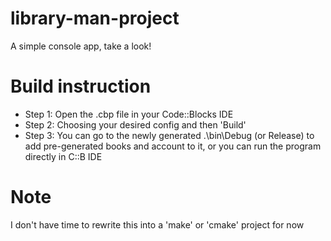 # library-man-project
 A simple console app, take a look! 

# Build instruction
 + Step 1: Open the .cbp file in your Code::Blocks IDE
 + Step 2: Choosing your desired config and then 'Build'
 + Step 3: You can go to the newly generated .\bin\Debug (or Release) to add pre-generated books and account to it, or you can run the program directly in C::B IDE

# Note
 I don't have time to rewrite this into a 'make' or 'cmake' project for now